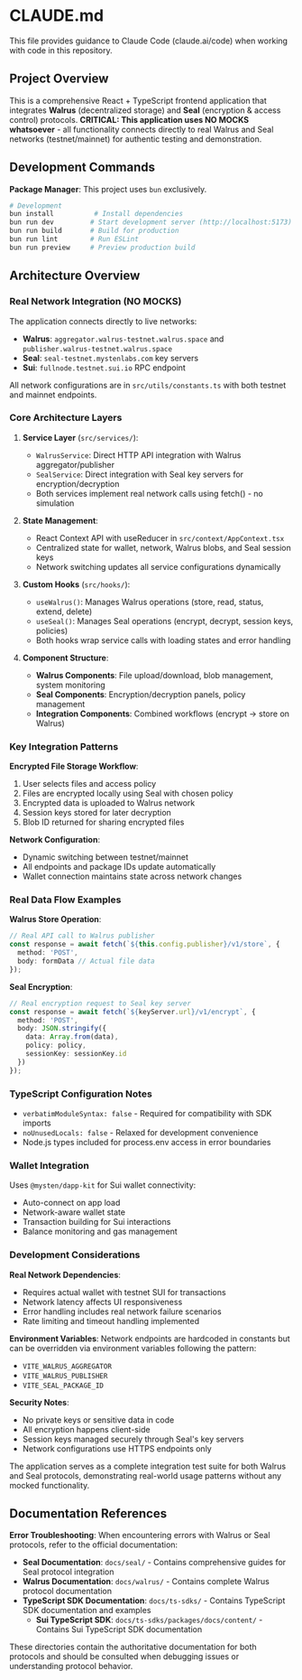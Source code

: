 # CLAUDE.md

This file provides guidance to Claude Code (claude.ai/code) when working with code in this repository.

## Project Overview

This is a comprehensive React + TypeScript frontend application that integrates **Walrus** (decentralized storage) and **Seal** (encryption & access control) protocols. **CRITICAL: This application uses NO MOCKS whatsoever** - all functionality connects directly to real Walrus and Seal networks (testnet/mainnet) for authentic testing and demonstration.

## Development Commands

**Package Manager**: This project uses `bun` exclusively.

```bash
# Development
bun install          # Install dependencies
bun run dev         # Start development server (http://localhost:5173)
bun run build       # Build for production
bun run lint        # Run ESLint
bun run preview     # Preview production build
```

## Architecture Overview

### Real Network Integration (NO MOCKS)
The application connects directly to live networks:
- **Walrus**: `aggregator.walrus-testnet.walrus.space` and `publisher.walrus-testnet.walrus.space`
- **Seal**: `seal-testnet.mystenlabs.com` key servers
- **Sui**: `fullnode.testnet.sui.io` RPC endpoint

All network configurations are in `src/utils/constants.ts` with both testnet and mainnet endpoints.

### Core Architecture Layers

1. **Service Layer** (`src/services/`):
   - `WalrusService`: Direct HTTP API integration with Walrus aggregator/publisher
   - `SealService`: Direct integration with Seal key servers for encryption/decryption
   - Both services implement real network calls using fetch() - no simulation

2. **State Management**:
   - React Context API with useReducer in `src/context/AppContext.tsx`
   - Centralized state for wallet, network, Walrus blobs, and Seal session keys
   - Network switching updates all service configurations dynamically

3. **Custom Hooks** (`src/hooks/`):
   - `useWalrus()`: Manages Walrus operations (store, read, status, extend, delete)
   - `useSeal()`: Manages Seal operations (encrypt, decrypt, session keys, policies)
   - Both hooks wrap service calls with loading states and error handling

4. **Component Structure**:
   - **Walrus Components**: File upload/download, blob management, system monitoring
   - **Seal Components**: Encryption/decryption panels, policy management
   - **Integration Components**: Combined workflows (encrypt → store on Walrus)

### Key Integration Patterns

**Encrypted File Storage Workflow**:
1. User selects files and access policy
2. Files are encrypted locally using Seal with chosen policy
3. Encrypted data is uploaded to Walrus network
4. Session keys stored for later decryption
5. Blob ID returned for sharing encrypted files

**Network Configuration**:
- Dynamic switching between testnet/mainnet
- All endpoints and package IDs update automatically
- Wallet connection maintains state across network changes

### Real Data Flow Examples

**Walrus Store Operation**:
```typescript
// Real API call to Walrus publisher
const response = await fetch(`${this.config.publisher}/v1/store`, {
  method: 'POST',
  body: formData // Actual file data
});
```

**Seal Encryption**:
```typescript
// Real encryption request to Seal key server
const response = await fetch(`${keyServer.url}/v1/encrypt`, {
  method: 'POST',
  body: JSON.stringify({
    data: Array.from(data),
    policy: policy,
    sessionKey: sessionKey.id
  })
});
```

### TypeScript Configuration Notes

- `verbatimModuleSyntax: false` - Required for compatibility with SDK imports
- `noUnusedLocals: false` - Relaxed for development convenience
- Node.js types included for process.env access in error boundaries

### Wallet Integration

Uses `@mysten/dapp-kit` for Sui wallet connectivity:
- Auto-connect on app load
- Network-aware wallet state
- Transaction building for Sui interactions
- Balance monitoring and gas management

### Development Considerations

**Real Network Dependencies**:
- Requires actual wallet with testnet SUI for transactions
- Network latency affects UI responsiveness
- Error handling includes real network failure scenarios
- Rate limiting and timeout handling implemented

**Environment Variables**:
Network endpoints are hardcoded in constants but can be overridden via environment variables following the pattern:
- `VITE_WALRUS_AGGREGATOR`
- `VITE_WALRUS_PUBLISHER` 
- `VITE_SEAL_PACKAGE_ID`

**Security Notes**:
- No private keys or sensitive data in code
- All encryption happens client-side
- Session keys managed securely through Seal's key servers
- Network configurations use HTTPS endpoints only

The application serves as a complete integration test suite for both Walrus and Seal protocols, demonstrating real-world usage patterns without any mocked functionality.

## Documentation References

**Error Troubleshooting**: When encountering errors with Walrus or Seal protocols, refer to the official documentation:
- **Seal Documentation**: `docs/seal/` - Contains comprehensive guides for Seal protocol integration
- **Walrus Documentation**: `docs/walrus/` - Contains complete Walrus protocol documentation
- **TypeScript SDK Documentation**: `docs/ts-sdks/` - Contains TypeScript SDK documentation and examples
  - **Sui TypeScript SDK**: `docs/ts-sdks/packages/docs/content/` - Contains Sui TypeScript SDK documentation

These directories contain the authoritative documentation for both protocols and should be consulted when debugging issues or understanding protocol behavior.